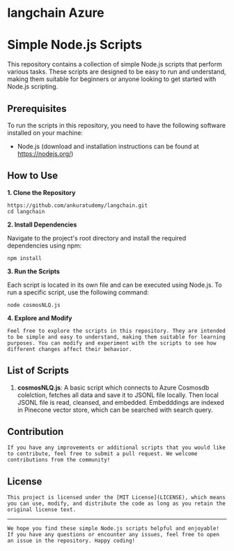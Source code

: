 # langchain Azure

# Simple Node.js Scripts

This repository contains a collection of simple Node.js scripts that perform various tasks. These scripts are designed to be easy to run and understand, making them suitable for beginners or anyone looking to get started with Node.js scripting.

## Prerequisites

To run the scripts in this repository, you need to have the following software installed on your machine:

- Node.js (download and installation instructions can be found at https://nodejs.org/)

## How to Use

**1. Clone the Repository**

    https://github.com/ankuratudemy/langchain.git
    cd langchain

**2. Install Dependencies**

Navigate to the project's root directory and install the required dependencies using npm:


    npm install

**3. Run the Scripts**

Each script is located in its own file and can be executed using Node.js. To run a specific script, use the following command:

    node cosmosNLQ.js

**4. Explore and Modify**

    Feel free to explore the scripts in this repository. They are intended to be simple and easy to understand, making them suitable for learning purposes. You can modify and experiment with the scripts to see how different changes affect their behavior.

## List of Scripts

1. **cosmosNLQ.js**: A basic script which connects to Azure Cosmosdb colelction, fetches all data and save it to JSONL file locally. Then local JSONL file is read, cleansed, and embedded. 
    Embedddings are indexed in Pinecone vector store, which can be searched with search query. 

## Contribution

    If you have any improvements or additional scripts that you would like to contribute, feel free to submit a pull request. We welcome contributions from the community!

## License

    This project is licensed under the [MIT License](LICENSE), which means you can use, modify, and distribute the code as long as you retain the original license text.

---

    We hope you find these simple Node.js scripts helpful and enjoyable! If you have any questions or encounter any issues, feel free to open an issue in the repository. Happy coding!
